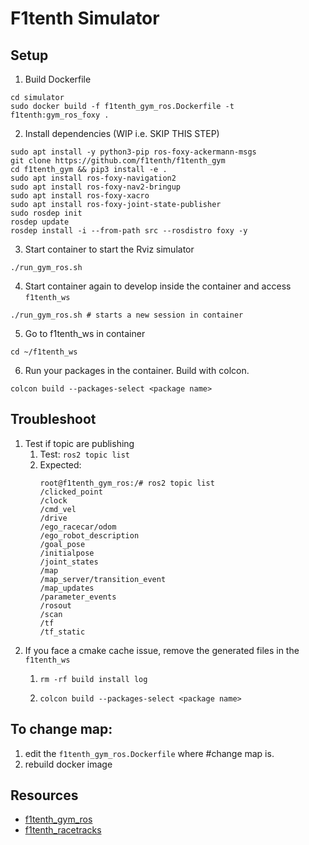# F1tenth Simulator 
## Setup
1. Build Dockerfile
```
cd simulator
sudo docker build -f f1tenth_gym_ros.Dockerfile -t f1tenth:gym_ros_foxy .
```
2. Install dependencies (WIP i.e. SKIP THIS STEP) 
```
sudo apt install -y python3-pip ros-foxy-ackermann-msgs
git clone https://github.com/f1tenth/f1tenth_gym
cd f1tenth_gym && pip3 install -e .
sudo apt install ros-foxy-navigation2
sudo apt install ros-foxy-nav2-bringup
sudo apt install ros-foxy-xacro
sudo apt install ros-foxy-joint-state-publisher
sudo rosdep init
rosdep update
rosdep install -i --from-path src --rosdistro foxy -y
```
3. Start container to start the Rviz simulator
```
./run_gym_ros.sh
```
4. Start container again to develop inside the container and access `f1tenth_ws`
```
./run_gym_ros.sh # starts a new session in container
```
5. Go to f1tenth_ws in container
```
cd ~/f1tenth_ws
```
6. Run your packages in the container. Build with colcon. 
```
colcon build --packages-select <package name>
```

## Troubleshoot
1. Test if topic are publishing
   1. Test: `ros2 topic list`
   2. Expected:
      ```
      root@f1tenth_gym_ros:/# ros2 topic list
      /clicked_point
      /clock
      /cmd_vel
      /drive
      /ego_racecar/odom
      /ego_robot_description
      /goal_pose
      /initialpose
      /joint_states
      /map
      /map_server/transition_event
      /map_updates
      /parameter_events
      /rosout
      /scan
      /tf
      /tf_static
      ```
2. If you face a cmake cache issue, remove the generated files in the `f1tenth_ws`
   1. ```
      rm -rf build install log
      ```
   2. ```
      colcon build --packages-select <package name>
      ```

   

## To change map:
1. edit the `f1tenth_gym_ros.Dockerfile` where #change map is.
2. rebuild docker image

## Resources
- [f1tenth_gym_ros](https://github.com/f1tenth/f1tenth_gym_ros.git)
- [f1tenth_racetracks](https://github.com/f1tenth/f1tenth_racetracks.git)
